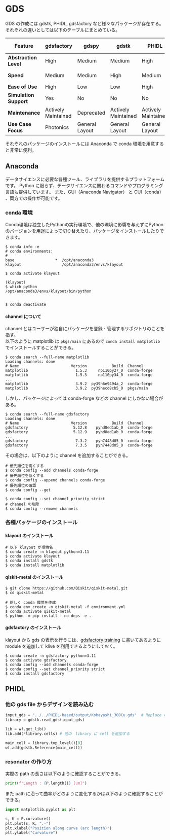 # GDS

GDS の作成には gdstk, PHIDL, gdsfactory など様々なパッケージが存在する。  
それぞれの違いとしては以下のテーブルにまとめている。

| Feature              | gdsfactory      | gdspy         | gdstk         | PHIDL         | KLayout Scripting  |
|----------------------|-----------------|---------------|---------------|---------------|--------------------|
| **Abstraction Level** | High           | Medium        | Medium        | High          | High/GUI-based     |
| **Speed**             | Medium         | Medium        | High          | Medium        | Low (scripted)     |
| **Ease of Use**       | High           | Low           | Low           | High          | Medium             |
| **Simulation Support**| Yes            | No            | No            | No            | No                 |
| **Maintenance**       | Actively Maintained | Deprecated | Actively Maintained | Actively Maintained | Actively Maintained |
| **Use Case Focus**    | Photonics      | General Layout| General Layout| General Layout| Interactive Design |

それぞれのパッケージのインストールには Anaconda で conda 環境を用意すると非常に便利。

## Anaconda

データサイエンスに必要な各種ツール、ライブラリを提供するプラットフォームです。
Python に限らず、データサイエンスに関わるコマンドやプログラミング言語も提供しています。
また、GUI（Anaconda Navigator） と CUI（conda） 、両方での操作が可能です。

### conda 環境

Conda環境は独立したPythonの実行環境で、他の環境に影響を与えずにPythonのバージョンを用途によって切り替えたり、パッケージをインストールしたりできます。

```
$ conda info -e
# conda environments:
#
base                  *  /opt/anaconda3
klayout                  /opt/anaconda3/envs/klayout

$ conda activate klayout

(klayout)
$ which python
/opt/anaconda3/envs/klayout/bin/python


$ conda deactivate
```

#### channel について

channel とはユーザーが独自にパッケージを登録・管理するリポジトリのことを指す。  
以下のように matplotlib は ```pkgs/main``` にあるので ```conda install matplotlib``` でインストールすることができる。  

```
$ conda search --full-name matplotlib
Loading channels: done
# Name                       Version           Build  Channel             
matplotlib                     1.5.3     np110py27_0  conda-forge         
matplotlib                     1.5.3     np110py34_0  conda-forge 
...
matplotlib                     3.9.2  py39h6e9494a_2  conda-forge         
matplotlib                     3.9.2  py39hecd8cb5_0  pkgs/main 
```

しかし、パッケージによっては  conda-forge などの channel にしかない場合がある。

```
$ conda search --full-name gdsfactory
Loading channels: done
# Name                       Version           Build  Channel             
gdsfactory                    5.12.8    pyhd8ed1ab_0  conda-forge         
gdsfactory                    5.12.9    pyhd8ed1ab_0  conda-forge         
...  
gdsfactory                     7.3.2    pyh7448d05_0  conda-forge         
gdsfactory                     7.3.5    pyh7448d05_0  conda-forge  
```

その場合は、以下のように channel を追加することができる。

```
# 優先順位を高くする
$ conda config --add channels conda-forge
# 優先順位を低くする
$ conda config --append channels conda-forge
# 優先順位の確認
$ conda config --get 

$ conda config --set channel_priority strict
# channel の削除
$ conda config --remove channels
```


### 各種パッケージのインストール
#### klayout のインストール

```
# 以下 klayout が環境名
$ conda create -n klayout python=3.11 
$ conda activate klayout
$ conda install gdstk
$ conda install matplotlib 
```

#### qiskit-metal のインストール

```
$ git clone https://github.com/Qiskit/qiskit-metal.git
$ cd qiskit-metal

# 新しく conda 環境を作成
$ conda env create -n qiskit-metal -f environment.yml
$ conda activate qiskit-metal
$ python -m pip install --no-deps -e .
```

#### gdsfactory のインストール

klayout から gds の表示を行うには、[gdsfactory training](https://gdsfactory.github.io/gdsfactory-photonics-training/index.html) に書いてあるように module を追加して klive を利用できるようにしておく。

```
$ conda create -n gdsfactory python=3.11
$ conda activate gdsfactory
$ conda config --add channels conda-forge
$ conda config --set channel_priority strict
$ conda install gdsfactory
```

## PHIDL

### 他の gds file からデザインを読み込む

```python
input_gds = "../../PHIDL-based/output/Kobayashi_300Cu.gds"  # Replace with your GDS file name
library = gdstk.read_gds(input_gds)

lib = wf.get_lib()
lib.add(*library.cells) # 他の　library に cell を追加する

main_cell = library.top_level()[0]
wf.add(gdstk.Reference(main_cell))
```

### resonator の作り方

実際の path の長さは以下のように確認することができる。

```python
print(f"Length : {P.length()} [um]")
```

また path に沿って曲率がどのように変化するかは以下のように確認することができる。

```python
import matplotlib.pyplot as plt

s, K = P.curvature()
plt.plot(s, K, ".-")
plt.xlabel("Position along curve (arc length)")
plt.ylabel("Curvature")
```